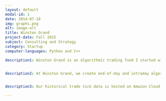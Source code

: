 ```yaml
---
layout: default
modal-id: 1
date: 2014-07-18
img: graphs.png
alt: image-alt
title: Winston Grand
project-date: Fall 2015
subject: Consulting and Strategy
category: Startup
computer-languages: Python and C++

description1: Winston Grand is an algorithmic trading fund I started with two classmates. Winston Grand specializes in equities trading with relatively short holding periods, ranging from minutes to a few days. 


description2: At Winston Grand, we create end-of-day and intraday algorithms and rigorously back-test them on historical data to find potential biases and flaws in the strategies. After we conduct extensive sensitivity analyses and get a clear understanding of the risk and profitability of our algorithms, we implement them in an automated execution system through our brokerage account.


description3: Our historical trade tick data is hosted on Amazon Cloud instances. We analyze and manipulate this data directly on the instance with Python in conjunction with various data analysis libraries, including Pandas, NumPy and PySwarm. Our brokerage account is hosted at Interactive Brokers and interacted with through an automated execution system built on Interactive Brokers’ C++ API.

---
```

